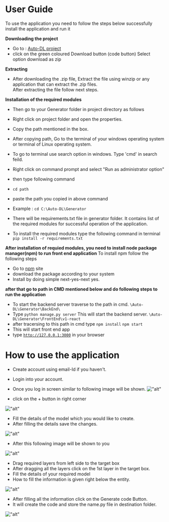 # User Guide

To use the application you need to follow the steps below successfully install the application and run it  

__Downloading the project__
* Go to : [Auto-DL project](https://github.com/Auto-DL/Generator) 
* click on the green coloured Download button (code button)
  Select option download as zip 

__Extracting__
* After downloading the .zip file, Extract the file using winzip or any application that can extract the .zip files.  
  After extracting the file follow next steps.

__Installation of the required modules__

* Then go to your Generator folder in project directory as follows 
* Right click on project folder and open the properties.
* Copy the path mentioned in the box.

* After copying path, Go to the terminal of your windows operating system or terminal of Linux operating system.
* To go to terminal use search option in windows.
  Type 'cmd' in  search feild. 
* Right click on command prompt and select "Run as administrator option" 

* then type following command   
* <code>cd path</code>
* paste the path you copied in above command 
* Example : 
```cd C:\Auto-DL\Generator ```

* There will be requirements.txt file in generator folder. It contains list of the required modules for successful operation of the application.

* To install the required modules type the following command in terminal 
```pip install -r requirements.txt```


__After installation of requied modules, you need to install node package manager(npm) to run front end application__
To install npm follow the following steps 

* Go to [npm](https://nodejs.org/en/download/) site
* download the package according to your system
* Install by doing simple next-yes-next yes. 

__after that go to path in CMD mentioned below and do following steps to run the application__

* To start the backend server traverse to the path in cmd.
```\Auto-DL\Generator\BackEnd\```
* Type 
```python manage.py server```
This will start the backend server. 
```\Auto-DL\Generator\FrontEnd\v1-react```
* after tracersing to this path in cmd type
```npm install```
```npm start```
* This will start front end app
* type 
<code>http://127.0.0.1:3000</code> in your browser

# How to use the application 
- Create account using email-Id if you haven't.
- Login into your account.
- Once you log in screen similar to following image will be shown.
!["alt"](/_static/1.png?raw=true "account")

- click on the + button in right corner 

!["alt"](/_static/2.png?raw=true "account")

- Fill the details of the model which you would like to create.
- After filling the details save the changes.

!["alt"](/_static/3.png?raw=true "account")

- After this following image will be shown to you

!["alt"](/_static/4.png?raw=true "account")

- Drag required layers from left side to the target box
- After dragging all the layers click on the 1st layer in the target box.
- Fill the details of your required model 
- How to fill the information is given right below the entity.

!["alt"](/_static/5.png?raw=true "account")

- After filling all the information click on the Generate code  Button.
- It will create the code and store the name.py file in destination folder. 

!["alt"](/_static/6.png?raw=true "account")
